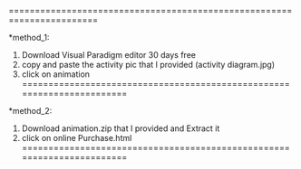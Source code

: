 =======================================================================

*method_1:
1) Download Visual Paradigm editor 30 days free 
2) copy and paste the activity pic that I provided (activity diagram.jpg)
3) click on animation 
=======================================================================

*method_2:
1) Download animation.zip that I provided and Extract it 
2) click on online Purchase.html
=======================================================================
